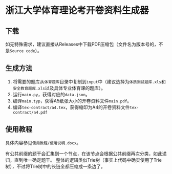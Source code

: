 # 浙江大学体育理论考开卷资料生成器
## 下载
如无特殊需求，建议直接从Releases中下载PDF压缩包（文件名为版本号的，不是`Source code`）。
## 生成方法
1. 将需要的题库从`体育题库`目录中复制到`input`中（建议选择为`体质测试题库.xls`和`安全教育题库.xls`以及具体专业体育课的题库）。
1. 运行`main.py`，获得对应的`data.json`。
1. 编译`main.typ`，获得A5纸张大小的开卷资料文件`main.pdf`。
1. 编译`tex-contract/a4.tex`，获得缩印为A4的开卷资料文件`tex-contract/a4.pdf`

## 使用教程
具体内容参见`使用教程/使用说明.docx`。

有公共前缀的题干会汇集到一个节点，在该节点会根据公共前缀再次分类，如此递归，直到唯一确定题干。
整体的逻辑类似Trie树（事实上代码中确实使用了Trie树），不过将Trie树中的长链全都压缩成一条边了。
